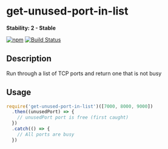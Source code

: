 # get-unused-port-in-list
**Stability: 2 - Stable**

[![npm](https://img.shields.io/npm/v/get-unused-port-in-list.svg)](https://www.npmjs.com/package/get-unused-port-in-list) [![Build Status](https://travis-ci.org/YannBertrand/get-unused-port-in-list.svg?branch=master)](https://travis-ci.org/YannBertrand/get-unused-port-in-list)

## Description
Run through a list of TCP ports and return one that is not busy

## Usage
```javascript
require('get-unused-port-in-list')([7000, 8000, 9000])
  .then((unusedPort) => {
  	// unusedPort port is free (first caught)
  })
  .catch(() => {
  	// All ports are busy
  })
```
